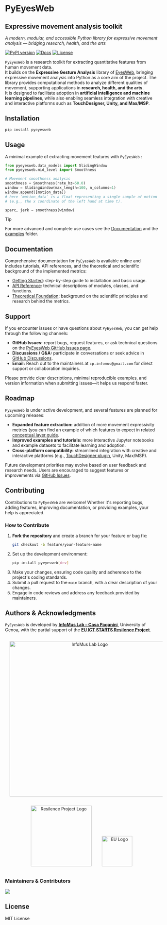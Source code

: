 # PyEyesWeb  
## Expressive movement analysis toolkit
*A modern, modular, and accessible Python library for expressive movement analysis — bridging research, health, and the arts*  

[![PyPI version](https://img.shields.io/pypi/v/pyeyesweb.svg)](https://pypi.org/project/pyeyesweb/)
[![Docs](https://img.shields.io/badge/docs-latest-blue.svg)](https://infomuscp.github.io/PyEyesWeb/)
[![License](https://img.shields.io/github/license/USERNAME/PyEyesWeb.svg)](LICENSE) 

`PyEyesWeb` is a research toolkit for extracting quantitative features from human movement data.  
It builds on the **Expressive Gesture Analysis** library of [EyesWeb](https://casapaganini.unige.it/eyesweb_bp), bringing expressive movement analysis into Python as a core aim of the project.
The library provides computational methods to analyze different qualities of movement, supporting applications in **research, health, and the arts**.  
It is designed to facilitate adoption in **artificial intelligence and machine learning pipelines**, while also enabling seamless integration with creative and interactive platforms such as **TouchDesigner, Unity, and Max/MSP**.  

## Installation

```bash
pip install pyeyesweb
```

## Usage
A minimal example of extracting movement features with `PyEyesWeb`
:
```python
from pyeyesweb.data_models import SlidingWindow
from pyeyesweb.mid_level import Smoothness

# Movement smoothness analysis
smoothness = Smoothness(rate_hz=50.0)
window = SlidingWindow(max_length=100, n_columns=1)
window.append([motion_data]) 
# here `motion_data` is a float representing a single sample of motion data
# (e.g., the x coordinate of the left hand at time t).

sparc, jerk = smoothness(window)
```
> [!TIP]
> For more advanced and complete use cases see the [Documentation](https://infomuscp.github.io/PyEyesWeb/)
> and the [examples](examples) folder.

## Documentation

Comprehensive documentation for `PyEyesWeb` is available online and includes tutorials, API references, and the theoretical and scientific background of the implemented metrics:

- [Getting Started](https://infomuscp.github.io/PyEyesWeb/getting_started): step-by-step guide to installation and basic usage.
- [API Reference](https://infomuscp.github.io/PyEyesWeb/api_reference): technical descriptions of modules, classes, and functions.  
- [Theoretical Foundation](https://infomuscp.github.io/PyEyesWeb/user_guide): background on the scientific principles and research behind the metrics. 

## Support

If you encounter issues or have questions about `PyEyesWeb`, you can get help through the following channels:

- **GitHub Issues:** report bugs, request features, or ask technical questions on the [PyEyesWeb GitHub Issues page](https://github.com/infomuscp/PyEyesWeb/issues).  
- **Discussions / Q&A:** participate in conversations or seek advice in [GitHub Discussions](https://github.com/infomuscp/PyEyesWeb/discussions).  
- **Email:** Reach out to the maintainers at `cp.infomus@gmail.com` for direct support or collaboration inquiries.  

Please provide clear descriptions, minimal reproducible examples, and version information when submitting issues—it helps us respond faster.

## Roadmap

`PyEyesWeb` is under active development, and several features are planned for upcoming releases:  

- **Expanded feature extraction:** addition of more movement expressivity metrics (you can find an example of which features to expect in related [conceptual layer guide]().  
- **Improved examples and tutorials:** more interactive Jupyter notebooks and example datasets to facilitate learning and adoption.  
- **Cross-platform compatibility:** streamlined integration with creative and interactive platforms (e.g., [TouchDesigner plugin](https://github.com/InfoMusCP/PyEyesWebTD), Unity, Max/MSP).  

Future development priorities may evolve based on user feedback and research needs.
Users are encouraged to suggest features or improvements via [GitHub Issues](https://github.com/infomuscp/PyEyesWeb/issues).

## Contributing

Contributions to `PyEyesWeb` are welcome! Whether it's reporting bugs, adding features, improving documentation, or providing examples, your help is appreciated.  

### How to Contribute
1. **Fork the repository** and create a branch for your feature or bug fix:  
   ```bash
   git checkout -b feature/your-feature-name
    ```
2. Set up the development environment:
    ```bash
    pip install pyeyesweb[dev]
    ```
3. Make your changes, ensuring code quality and adherence to the project's coding standards.
4. Submit a pull request to the `main` branch, with a clear description of your changes.
5. Engage in code reviews and address any feedback provided by maintainers.

## Authors & Acknowledgments

`PyEyesWeb` is developed by [**InfoMus Lab – Casa Paganini**](http://www.casapaganini.org/index_eng.php), University of Genoa, with the partial support of the **[EU ICT STARTS Resilence Project](https://www.resilence.eu/)**.  
  

<div align="center">
<img src="docs/assets/cp-logo.png" alt="InfoMus Lab Logo" width="512" style="margin:15px"/>
</div>
<div align="center">
<img src="docs/assets/resilence-logo.png" alt="Resilence Project Logo" width="200" style="margin:15px"/>
<img src="docs/assets/eu-logo.png" alt="EU Logo" width="100" style="margin:15px"/>
</div>

### Maintainers & Contributors  
<a href="https://github.com/InfoMusCP/PyEyesWeb/graphs/contributors">
  <img src="https://contrib.rocks/image?repo=InfoMusCP/PyEyesWeb" />
</a>

## License

MIT License
